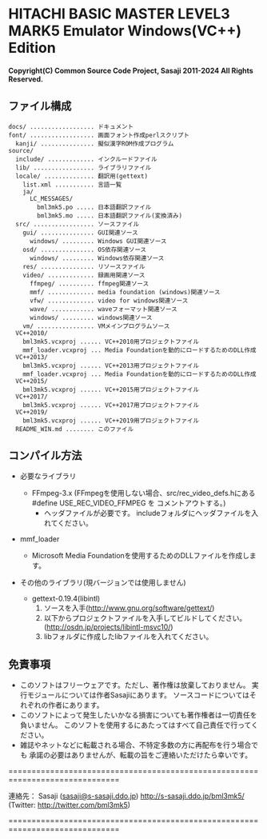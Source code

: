 # HITACHI BASIC MASTER LEVEL3 MARK5 Emulator Windows(VC++) Edition

#### Copyright(C) Common Source Code Project, Sasaji 2011-2024 All Rights Reserved.

## ファイル構成

    docs/ .................. ドキュメント
    font/ .................. 画面フォント作成perlスクリプト
      kanji/ ............... 擬似漢字ROM作成プログラム
    source/
      include/ ............. インクルードファイル
      lib/ ................. ライブラリファイル
      locale/ .............. 翻訳用(gettext)
        list.xml ........... 言語一覧
        ja/
          LC_MESSAGES/
            bml3mk5.po ..... 日本語翻訳ファイル
            bml3mk5.mo ..... 日本語翻訳ファイル(変換済み)
      src/ ................. ソースファイル
        gui/ ............... GUI関連ソース
          windows/ ......... Windows GUI関連ソース
        osd/ ............... OS依存関連ソース
          windows/ ......... Windows依存関連ソース
        res/ ............... リソースファイル
        video/ ............. 録画用関連ソース
          ffmpeg/ .......... ffmpeg関連ソース
          mmf/ ............. media foundation (windows)関連ソース
          vfw/ ............. video for windows関連ソース
          wave/ ............ waveフォーマット関連ソース
          windows/ ......... windows関連ソース
        vm/ ................ VMメインプログラムソース
      VC++2010/
        bml3mk5.vcxproj ...... VC++2010用プロジェクトファイル
        mmf_loader.vcxproj ... Media Foundationを動的にロードするためのDLL作成
      VC++2013/
        bml3mk5.vcxproj ...... VC++2013用プロジェクトファイル
        mmf_loader.vcxproj ... Media Foundationを動的にロードするためのDLL作成
      VC++2015/
        bml3mk5.vcxproj ...... VC++2015用プロジェクトファイル
      VC++2017/
        bml3mk5.vcxproj ...... VC++2017用プロジェクトファイル
      VC++2019/
        bml3mk5.vcxproj ...... VC++2019用プロジェクトファイル
      README_WIN.md ........ このファイル

## コンパイル方法

* 必要なライブラリ
  * FFmpeg-3.x
   (FFmpegを使用しない場合、src/rec_video_defs.hにある #define USE_REC_VIDEO_FFMPEG を
    コメントアウトする。)
    * ヘッダファイルが必要です。
    includeフォルダにヘッダファイルを入れてください。

* mmf_loader
  * Microsoft Media Foundationを使用するためのDLLファイルを作成します。

* その他のライブラリ(現バージョンでは使用しません)
  * gettext-0.19.4(libintl)
    1. ソースを入手(http://www.gnu.org/software/gettext/)
    2. 以下からプロジェクトファイルを入手してビルドしてください。
       (http://osdn.jp/projects/libintl-msvc10/)
    3. libフォルダに作成したlibファイルを入れてください。


## 免責事項

* このソフトはフリーウェアです。ただし、著作権は放棄しておりません。
  実行モジュールについては作者Sasajiにあります。
  ソースコードについてはそれぞれの作者にあります。
* このソフトによって発生したいかなる損害についても著作権者は一切責任を負いません。
  このソフトを使用するにあたってはすべて自己責任で行ってください。
* 雑誌やネットなどに転載される場合、不特定多数の方に再配布を行う場合でも
  承諾の必要はありませんが、転載の旨をご連絡いただけたら幸いです。


==============================================================================

連絡先：
  Sasaji (sasaji@s-sasaji.ddo.jp)
  http://s-sasaji.ddo.jp/bml3mk5/
  (Twitter: http://twitter.com/bml3mk5)

==============================================================================

